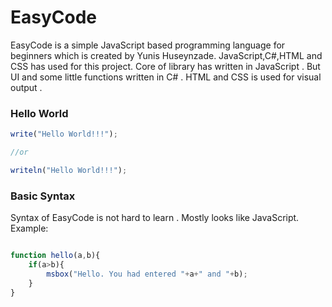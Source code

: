 # EasyCode
EasyCode is a simple JavaScript based programming language for beginners which is created by Yunis Huseynzade.
JavaScript,C#,HTML and CSS has used for this project.
Core of library has written in JavaScript . But UI and some little functions written in C# . HTML and CSS is used for visual output . 

### Hello World
```javascript
write("Hello World!!!");

//or

writeln("Hello World!!!");
```

### Basic Syntax
Syntax of EasyCode is not hard to learn . Mostly looks like JavaScript.
Example:
```javascript

function hello(a,b){
    if(a>b){
        msbox("Hello. You had entered "+a+" and "+b);
    }
}

```
